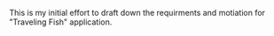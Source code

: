 This is my initial effort to draft down the requirments and motiation for "Traveling Fish" application.
